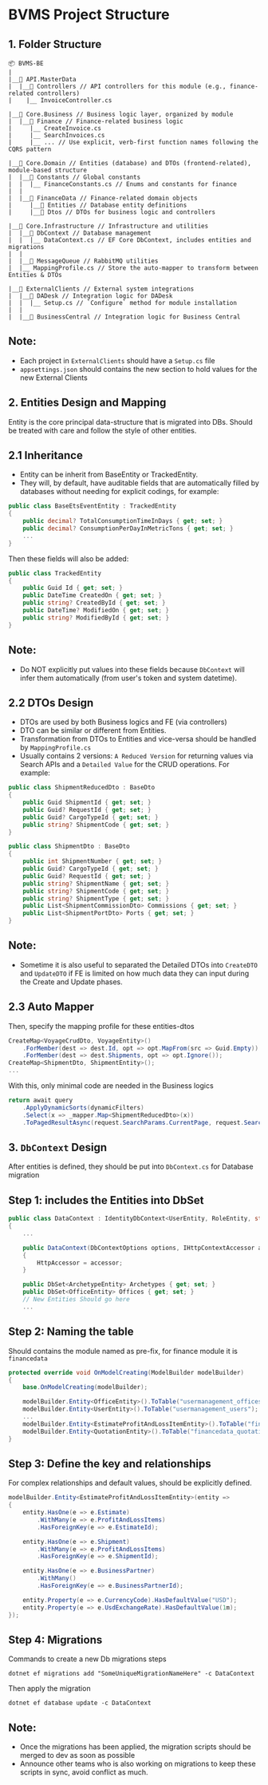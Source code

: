 # BVMS Project Structure

## 1. Folder Structure
```plaintext
📦 BVMS-BE
|
|__📂 API.MasterData  
|  |__📂 Controllers // API controllers for this module (e.g., finance-related controllers)  
|    |__ InvoiceController.cs  

|__📂 Core.Business // Business logic layer, organized by module  
|  |__📂 Finance // Finance-related business logic  
|     |__ CreateInvoice.cs  
|     |__ SearchInvoices.cs  
|     |__ ... // Use explicit, verb-first function names following the CQRS pattern  

|__📂 Core.Domain // Entities (database) and DTOs (frontend-related), module-based structure  
|  |__📂 Constants // Global constants  
|  |  |__ FinanceConstants.cs // Enums and constants for finance  
|  |
|  |__📂 FinanceData // Finance-related domain objects  
|     |__📂 Entities // Database entity definitions  
|     |__📂 Dtos // DTOs for business logic and controllers  

|__📂 Core.Infrastructure // Infrastructure and utilities  
|  |__📂 DbContext // Database management  
|  |  |__ DataContext.cs // EF Core DbContext, includes entities and migrations  
|  |
|  |__📂 MessageQueue // RabbitMQ utilities  
|  |__ MappingProfile.cs // Store the auto-mapper to transform between Entities & DTOs  

|__📂 ExternalClients // External system integrations  
|  |__📂 DADesk // Integration logic for DADesk  
|  |  |__ Setup.cs // `Configure` method for module installation
|  |
|  |__📂 BusinessCentral // Integration logic for Business Central 
```

## Note:
- Each project in `ExternalClients` should have a `Setup.cs` file
- `appsettings.json` should contains the new section to hold values for the new External Clients

## 2. Entities Design and Mapping
Entity is the core principal data-structure that is migrated into DBs. Should be treated with care and follow the style of other entities.

## 2.1 Inheritance
- Entity can be inherit from BaseEntity or TrackedEntity.
- They will, by default, have auditable fields that are automatically filled by databases without needing for explicit codings, for example:
```C#
public class BaseEtsEventEntity : TrackedEntity
{
    public decimal? TotalConsumptionTimeInDays { get; set; }
    public decimal? ConsumptionPerDayInMetricTons { get; set; }
    ...
}
```

Then these fields will also be added:
```C#
public class TrackedEntity
{
    public Guid Id { get; set; }
    public DateTime CreatedOn { get; set; }
    public string? CreatedById { get; set; }
    public DateTime? ModifiedOn { get; set; }
    public string? ModifiedById { get; set; }
}
```
## Note:
- Do NOT explicitly put values into these fields because `DbContext` will infer them automatically (from user's token and system datetime).

## 2.2 DTOs Design
- DTOs are used by both Business logics and FE (via controllers)
- DTO can be similar or different from Entities.
- Transformation from DTOs to Entities and vice-versa should be handled by `MappingProfile.cs`
- Usually contains 2 versions: `A Reduced Version` for returning values via Search APIs and a `Detailed Value` for the CRUD operations. For example:

```C#
public class ShipmentReducedDto : BaseDto
{
    public Guid ShipmentId { get; set; }
    public Guid? RequestId { get; set; }
    public Guid? CargoTypeId { get; set; }
    public string? ShipmentCode { get; set; }
}

public class ShipmentDto : BaseDto
{
    public int ShipmentNumber { get; set; }
    public Guid? CargoTypeId { get; set; }
    public Guid? RequestId { get; set; }
    public string? ShipmentName { get; set; }
    public string? ShipmentCode { get; set; }
    public string? ShipmentType { get; set; }
    public List<ShipmentCommissionDto> Commissions { get; set; }
    public List<ShipmentPortDto> Ports { get; set; }
}
```
## Note:
- Sometime it is also useful to separated the Detailed DTOs into `CreateDTO` and `UpdateDTO` if FE is limited on how much data they can input during the Create and Update phases.

## 2.3 Auto Mapper
Then, specify the mapping profile for these entities-dtos

```C#
CreateMap<VoyageCrudDto, VoyageEntity>()
    .ForMember(dest => dest.Id, opt => opt.MapFrom(src => Guid.Empty))
    .ForMember(dest => dest.Shipments, opt => opt.Ignore());
CreateMap<ShipmentDto, ShipmentEntity>();
...
```

With this, only minimal code are needed in the Business logics

```C#
return await query
    .ApplyDynamicSorts(dynamicFilters)
    .Select(x => _mapper.Map<ShipmentReducedDto>(x))
    .ToPagedResultAsync(request.SearchParams.CurrentPage, request.SearchParams.PageSize);
```


## 3. `DbContext` Design
After entities is defined, they should be put into `DbContext.cs` for Database migration

## Step 1: includes the Entities into DbSet
```C#
public class DataContext : IdentityDbContext<UserEntity, RoleEntity, string>
{
    ...

    public DataContext(DbContextOptions options, IHttpContextAccessor accessor) : base(options)
    {
        HttpAccessor = accessor;
    }

    public DbSet<ArchetypeEntity> Archetypes { get; set; }
    public DbSet<OfficeEntity> Offices { get; set; }
    // New Entities Should go here
    ...
```
## Step 2: Naming the table
Should contains the module named as pre-fix, for finance module it is `financedata`
```C#
protected override void OnModelCreating(ModelBuilder modelBuilder)
{
    base.OnModelCreating(modelBuilder);

    modelBuilder.Entity<OfficeEntity>().ToTable("usermanagement_offices");
    modelBuilder.Entity<UserEntity>().ToTable("usermanagement_users");
    ...
    modelBuilder.Entity<EstimateProfitAndLossItemEntity>().ToTable("financedata_profitandlossitems");
    modelBuilder.Entity<QuotationEntity>().ToTable("financedata_quotations");
}
```

## Step 3: Define the key and relationships
For complex relationships and default values, should be explicitly defined.
```C#
modelBuilder.Entity<EstimateProfitAndLossItemEntity>(entity =>
{
    entity.HasOne(e => e.Estimate)
        .WithMany(e => e.ProfitAndLossItems)
        .HasForeignKey(e => e.EstimateId);

    entity.HasOne(e => e.Shipment)
        .WithMany(e => e.ProfitAndLossItems)
        .HasForeignKey(e => e.ShipmentId);

    entity.HasOne(e => e.BusinessPartner)
        .WithMany()
        .HasForeignKey(e => e.BusinessPartnerId);

    entity.Property(e => e.CurrencyCode).HasDefaultValue("USD");
    entity.Property(e => e.UsdExchangeRate).HasDefaultValue(1m);
});
```

## Step 4: Migrations

Commands to create a new Db migrations steps
```shell
dotnet ef migrations add "SomeUniqueMigrationNameHere" -c DataContext
```

Then apply the migration
```shell
dotnet ef database update -c DataContext
```

## Note:
- Once the migrations has been applied, the migration scripts should be merged to dev as soon as possible
- Announce other teams who is also working on migrations to keep these scripts in sync, avoid conflict as much.











